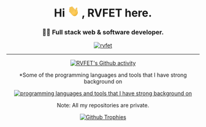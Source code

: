 <h1 align="center">Hi <img src="assets/Hi.gif" width="30" height="30"> , RVFET here.</h1>

<h3 align="center">👨‍💻 Full stack web & software developer.</h3>

<p align="center">
  <a href="https://rvfet.com" target="_blank" align=center>
    <img src="https://komarev.com/ghpvc/?username=rvfet&label=Profile%20page%20views%20&color=ff9619&style=modern" alt="rvfet" />
  </a>
</p>

<hr/>

<p align=center>
  <a href="https://rvfet.com" target="_blank" align=center>
    <img src="https://github-readme-stats.vercel.app/api?username=rvfet&show_icons=true&theme=dark&locale=en&hide_border=true&bg_color=00000000" alt="RVFET's Github activity" />
  </a>
</p>

<p align=center>*Some of the programming languages and tools that I have strong background on</p>

<p align=center>
  <a href="https://rvfet.com" target="_blank" align=center>
    <img src="https://skillicons.dev/icons?i=mongodb,express,react,materialui,nodejs,python,django,postgres,figma,ps,cs,git,ai,js,nginx,cloudflare,&perline=8&theme=dark" alt="programming languages and tools that I have strong background on" />
  </a>
</p>

<p align=center>Note: All my repositories are private.</p>

<p align=center>
  <a href="https://rvfet.com" target="_blank" align=center>
    <img src="https://github-profile-trophy.vercel.app/?username=rvfet&theme=alduin&no-bg=true&no-frame=true&row=1&column=6" alt="Github Trophies" />
  </a>
</p>
